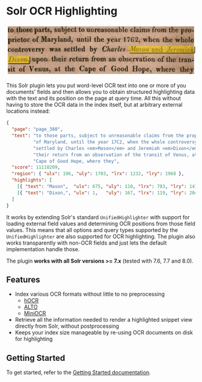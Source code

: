 # Solr OCR Highlighting

![Highlighted OCR snippet](img/snippet.png)

This Solr plugin lets you put word-level OCR text into one or more of you documents'
fields and then allows you to obtain structured highlighting data with the text
and its position on the page at query time. All this without having to store
the OCR data in the index itself, but at arbitrary external locations instead:

```json
{
  "page": "page_380",
  "text": "to those parts, subject to unreasonable claims from the pro­prietor "
          "of Maryland, until the year 17C2, when the whole controversy was "
          "settled by Charles <em>Mason</em> and Jeremiah <em>Dixon</em>, upon "
          "their return from an observation of the tran­sit of Venus, at the "
          "Cape of Good Hope, where they",
  "score": 11110209,
  "region": { "ulx": 196, "uly": 1703, "lrx": 1232, "lry": 1968 },
  "highlights": [
    [{ "text": "Mason",  "ulx": 675, "uly": 110, "lrx": 783, "lry": 141 }],
    [{ "text": "Dixon,", "ulx": 1,   "uly": 167, "lrx": 119, "lry": 204 }]
  ]
}
```

It works by extending Solr's standard `UnifiedHighlighter` with support for
loading external field values and determining OCR positions from those field
values. This means that all options and query types supported by the
`UnifiedHighlighter` are also supported for OCR highlighting. The plugin also
works transparently with non-OCR fields and just lets the default
implementation handle those.

The plugin **works with all Solr versions >= 7.x** (tested with 7.6, 7.7 and 8.0).

## Features
- Index various OCR formats without little to no preprocessing
    * [hOCR](formats.md#hocr)
    * [ALTO](formats.md#alto)
    * [MiniOCR](formats.md#miniocr)
- Retrieve all the information needed to render a highlighted snippet view directly from Solr, without postprocessing
- Keeps your index size manageable by re-using OCR documents on disk for highlighting

## Getting Started

To get started, refer to the [Getting Started documentation](getting_started.md).
